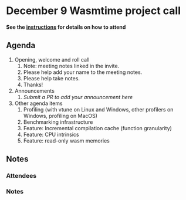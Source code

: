 # December 9 Wasmtime project call

**See the [instructions](../README.md) for details on how to attend**

## Agenda
1. Opening, welcome and roll call
    1. Note: meeting notes linked in the invite.
    1. Please help add your name to the meeting notes.
    1. Please help take notes.
    1. Thanks!
1. Announcements
    1. _Submit a PR to add your announcement here_
1. Other agenda items
    1. Profiling (with vtune on Linux and Windows, other profilers on Windows, profiling on MacOS)
    2. Benchmarking infrastructure
    3. Feature: Incremental compilation cache (function granularity)
    4. Feature: CPU intrinsics
    5. Feature: read-only wasm memories

## Notes

### Attendees

### Notes
